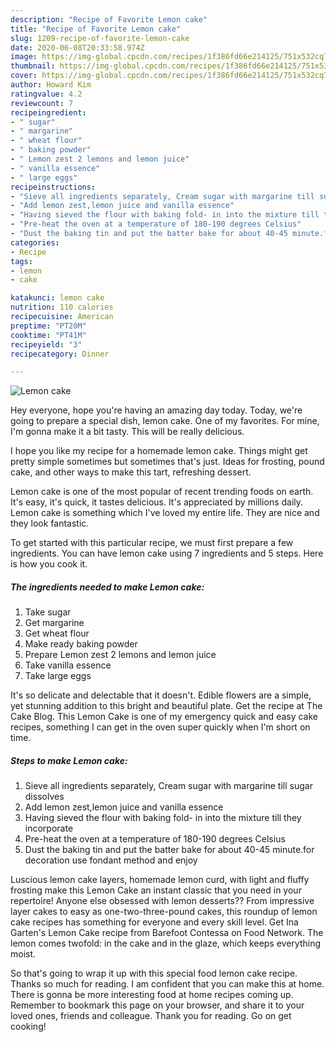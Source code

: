 ```yaml
---
description: "Recipe of Favorite Lemon cake"
title: "Recipe of Favorite Lemon cake"
slug: 1209-recipe-of-favorite-lemon-cake
date: 2020-06-08T20:33:58.974Z
image: https://img-global.cpcdn.com/recipes/1f386fd66e214125/751x532cq70/lemon-cake-recipe-main-photo.jpg
thumbnail: https://img-global.cpcdn.com/recipes/1f386fd66e214125/751x532cq70/lemon-cake-recipe-main-photo.jpg
cover: https://img-global.cpcdn.com/recipes/1f386fd66e214125/751x532cq70/lemon-cake-recipe-main-photo.jpg
author: Howard Kim
ratingvalue: 4.2
reviewcount: 7
recipeingredient:
- " sugar"
- " margarine"
- " wheat flour"
- " baking powder"
- " Lemon zest 2 lemons and lemon juice"
- " vanilla essence"
- " large eggs"
recipeinstructions:
- "Sieve all ingredients separately, Cream sugar with margarine till sugar dissolves"
- "Add lemon zest,lemon juice and vanilla essence"
- "Having sieved the flour with baking fold- in into the mixture till they incorporate"
- "Pre-heat the oven at a temperature of 180-190 degrees Celsius"
- "Dust the baking tin and put the batter bake for about 40-45 minute.for decoration use fondant method and enjoy"
categories:
- Recipe
tags:
- lemon
- cake

katakunci: lemon cake 
nutrition: 110 calories
recipecuisine: American
preptime: "PT20M"
cooktime: "PT41M"
recipeyield: "3"
recipecategory: Dinner

---
```



![Lemon cake](https://img-global.cpcdn.com/recipes/1f386fd66e214125/751x532cq70/lemon-cake-recipe-main-photo.jpg)

Hey everyone, hope you're having an amazing day today. Today, we're going to prepare a special dish, lemon cake. One of my favorites. For mine, I'm gonna make it a bit tasty. This will be really delicious.

I hope you like my recipe for a homemade lemon cake. Things might get pretty simple sometimes but sometimes that&#39;s just. Ideas for frosting, pound cake, and other ways to make this tart, refreshing dessert.

Lemon cake is one of the most popular of recent trending foods on earth. It's easy, it's quick, it tastes delicious. It's appreciated by millions daily. Lemon cake is something which I've loved my entire life. They are nice and they look fantastic.


To get started with this particular recipe, we must first prepare a few ingredients. You can have lemon cake using 7 ingredients and 5 steps. Here is how you cook it.

<!--inarticleads1-->

##### The ingredients needed to make Lemon cake:

1. Take  sugar
1. Get  margarine
1. Get  wheat flour
1. Make ready  baking powder
1. Prepare  Lemon zest 2 lemons and lemon juice
1. Take  vanilla essence
1. Take  large eggs


It&#39;s so delicate and delectable that it doesn&#39;t. Edible flowers are a simple, yet stunning addition to this bright and beautiful plate. Get the recipe at The Cake Blog. This Lemon Cake is one of my emergency quick and easy cake recipes, something I can get in the oven super quickly when I&#39;m short on time. 

<!--inarticleads2-->

##### Steps to make Lemon cake:

1. Sieve all ingredients separately, Cream sugar with margarine till sugar dissolves
1. Add lemon zest,lemon juice and vanilla essence
1. Having sieved the flour with baking fold- in into the mixture till they incorporate
1. Pre-heat the oven at a temperature of 180-190 degrees Celsius
1. Dust the baking tin and put the batter bake for about 40-45 minute.for decoration use fondant method and enjoy


Luscious lemon cake layers, homemade lemon curd, with light and fluffy frosting make this Lemon Cake an instant classic that you need in your repertoire! Anyone else obsessed with lemon desserts?? From impressive layer cakes to easy as one-two-three-pound cakes, this roundup of lemon cake recipes has something for everyone and every skill level. Get Ina Garten&#39;s Lemon Cake recipe from Barefoot Contessa on Food Network. The lemon comes twofold: in the cake and in the glaze, which keeps everything moist. 

So that's going to wrap it up with this special food lemon cake recipe. Thanks so much for reading. I am confident that you can make this at home. There is gonna be more interesting food at home recipes coming up. Remember to bookmark this page on your browser, and share it to your loved ones, friends and colleague. Thank you for reading. Go on get cooking!
